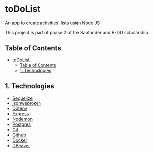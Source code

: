 # toDoList
An app to create activities' lists usign Node JS

This project is part of phase 2 of the Santander and BEDU scholarship.


## Table of Contents
- [toDoList](#todolist)
	- [Table of Contents](#table-of-contents)
	- [1. Technologies](#1-technologies)

<a name="technologies"></a>
## 1. Technologies

* [Sequelize](https://sequelize.org/)
* [jsonwebtoken](https://jwt.io/)
* [Dotenv](https://www.npmjs.com/package/dotenv)
* [Express](https://expressjs.com/)
* [Nodemon](https://www.npmjs.com/package/nodemon)
* [Postgres](https://www.mysql.com/)
* [Git](https://git-scm.com/)
* [Github](https://github.com/)
* [Docker](https://www.docker.com/)
* [DBeaver](https://dbeaver.io/)

